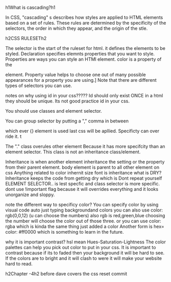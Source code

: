 h1What is cascading?h1

In CSS, "cascading" s describes how styles are applied to HTML elements based on a set of rules. These rules are determined by the specificity of the selectors, the order in which they appear, and the origin of the stle.

h2CSS RULESETh2

The selector is the start of the ruleset for html. it defines the elements to be styled.
Declaration specifies elemnts properties that you want to style.
Properties are ways you can style an HTMl element. color is a property of the <P> element. 
Property value helps to choose one out of many possible appearances for a property you are using.]
Note that there are different types of selectors you can use.


notes on why using id in your css?????
 Id should only exist ONCE in a html they should be unique.
 Its not good practice id in your css.

 You should use classes and element selector.
 
You can group selector by putting a "," comma in between

which ever {} element is used last css will be apllied.
Specificty can over ride it. t

The "." class overules other element Because it has more specifcity than an element selector. This class is not an inheritance class/element.

Inheritance is when another element inheritance the setting or the property from their parent element. 
body element is parent to all other element on css
Anything related to color inhernit size font is inheritance
 what is DRY?
 Inheritance keeps the code from getting dry which is Dont repeat yourself 
 ELEMENT SELECTOR.. is lest specfic and class selector is more  specific.
  dont use !important flag because it will overrides everything and it looks unorganize and sloppy.

  note the different way to specificy color?
  You can specify color by using visual code auto just typing backgroundand colors
  you can also use color: rgb(0,0,12) (u can choose the numbers) also rgb is red,green,blue choosing the number will choose the color out of those three.
  or you can use color: rgba which is kinda the same thing just added a color 
  Another form is hex= color: #ff0000 which is something to learn in the future.
 
why it is important contrast?
 hsl mean Hues-Saturation-Lightness
  The color palettes can help you pick out color to put in your css. 
   It is important to contrast because if its to faded then your background it will be hard to see.
   If the colors are to bright and it will clash to were it will make your website hard to read.



h2Chapter -4h2
before dave covers the css reset commit 
